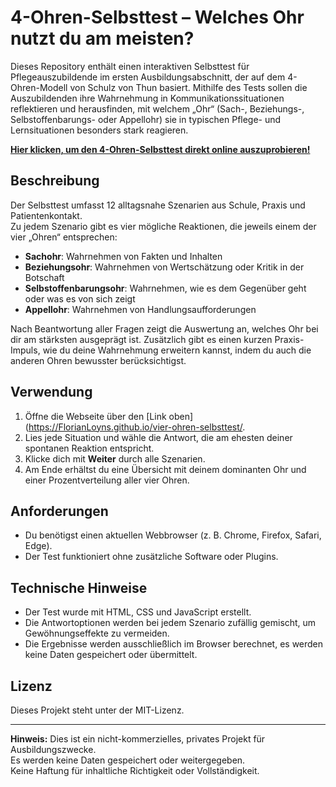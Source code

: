 # 4-Ohren-Selbsttest – Welches Ohr nutzt du am meisten?

Dieses Repository enthält einen interaktiven Selbsttest für Pflegeauszubildende im ersten Ausbildungsabschnitt, der auf dem 4-Ohren-Modell von Schulz von Thun basiert. Mithilfe des Tests sollen die Auszubildenden ihre Wahrnehmung in Kommunikationssituationen reflektieren und herausfinden, mit welchem „Ohr“ (Sach-, Beziehungs-, Selbstoffenbarungs- oder Appellohr) sie in typischen Pflege- und Lernsituationen besonders stark reagieren.

**[Hier klicken, um den 4-Ohren-Selbsttest direkt online auszuprobieren!](https://FlorianLoyns.github.io/vier-ohren-selbsttest/)**

## Beschreibung

Der Selbsttest umfasst 12 alltagsnahe Szenarien aus Schule, Praxis und Patientenkontakt.  
Zu jedem Szenario gibt es vier mögliche Reaktionen, die jeweils einem der vier „Ohren“ entsprechen:

- **Sachohr**: Wahrnehmen von Fakten und Inhalten  
- **Beziehungsohr**: Wahrnehmen von Wertschätzung oder Kritik in der Botschaft  
- **Selbstoffenbarungsohr**: Wahrnehmen, wie es dem Gegenüber geht oder was es von sich zeigt  
- **Appellohr**: Wahrnehmen von Handlungsaufforderungen  

Nach Beantwortung aller Fragen zeigt die Auswertung an, welches Ohr bei dir am stärksten ausgeprägt ist. Zusätzlich gibt es einen kurzen Praxis-Impuls, wie du deine Wahrnehmung erweitern kannst, indem du auch die anderen Ohren bewusster berücksichtigst.

## Verwendung

1. Öffne die Webseite über den [Link oben](https://FlorianLoyns.github.io/vier-ohren-selbsttest/.  
2. Lies jede Situation und wähle die Antwort, die am ehesten deiner spontanen Reaktion entspricht.  
3. Klicke dich mit **Weiter** durch alle Szenarien.  
4. Am Ende erhältst du eine Übersicht mit deinem dominanten Ohr und einer Prozentverteilung aller vier Ohren.  

## Anforderungen

- Du benötigst einen aktuellen Webbrowser (z. B. Chrome, Firefox, Safari, Edge).  
- Der Test funktioniert ohne zusätzliche Software oder Plugins.  

## Technische Hinweise

- Der Test wurde mit HTML, CSS und JavaScript erstellt.  
- Die Antwortoptionen werden bei jedem Szenario zufällig gemischt, um Gewöhnungseffekte zu vermeiden.  
- Die Ergebnisse werden ausschließlich im Browser berechnet, es werden keine Daten gespeichert oder übermittelt.  

## Lizenz

Dieses Projekt steht unter der MIT-Lizenz.

---

**Hinweis:** Dies ist ein nicht-kommerzielles, privates Projekt für Ausbildungszwecke.  
Es werden keine Daten gespeichert oder weitergegeben.  
Keine Haftung für inhaltliche Richtigkeit oder Vollständigkeit.  
